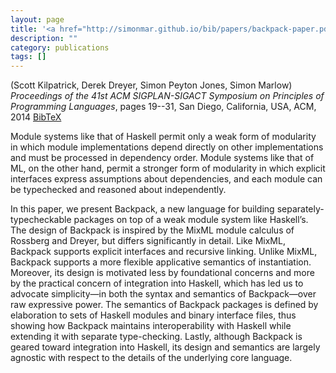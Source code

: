 ```yaml
---
layout: page
title: '<a href="http://simonmar.github.io/bib/papers/backpack-paper.pdf">Backpack: Retrofitting Haskell with Interfaces</a>'
description: ""
category: publications
tags: []
---
```

(Scott Kilpatrick, Derek Dreyer, Simon Peyton Jones, Simon Marlow) *Proceedings of the 41st ACM SIGPLAN-SIGACT Symposium on Principles of Programming Languages*, pages 19--31, San Diego, California, USA, ACM, 2014 <a href="backpack-2014.bib">BibTeX</a>

Module systems like that of Haskell permit only a weak form of modularity in which module implementations depend directly on other implementations and must be processed in dependency order. Module systems like that of ML, on the other hand, permit a stronger form of modularity in which explicit interfaces express assumptions about dependencies, and each module can be typechecked and reasoned about independently.

In this paper, we present Backpack, a new language for building separately-typecheckable packages on top of a weak module system like Haskell’s. The design of Backpack is inspired by the MixML module calculus of Rossberg and Dreyer, but differs significantly in detail. Like MixML, Backpack supports explicit interfaces and recursive linking. Unlike MixML, Backpack supports a more flexible applicative semantics of instantiation. Moreover, its design is motivated less by foundational concerns and more by the practical concern of integration into Haskell, which has led us to advocate simplicity—in both the syntax and semantics of Backpack—over raw expressive power. The semantics of Backpack packages is defined by elaboration to sets of Haskell modules and binary interface files, thus showing how Backpack maintains interoperability with Haskell while extending it with separate type-checking. Lastly, although Backpack is geared toward integration into Haskell, its design and semantics are largely agnostic with respect to the details of the underlying core language.
